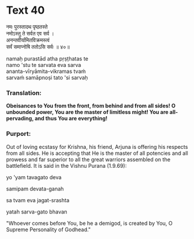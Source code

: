 # Text 40

नमः पुरस्तादथ पृष्ठतस्ते  
नमोऽस्तु ते सर्वत एव सर्व ।  
अनन्तवीर्यामितविक्रमस्त्वं  
सर्वं समाप्नोषि ततोऽसि सर्वः ॥ ४०॥

namaḥ purastād atha pṛṣṭhatas te  
namo 'stu te sarvata eva sarva  
ananta-vīryāmita-vikramas tvaḿ  
sarvaḿ samāpnoṣi tato 'si sarvaḥ



### Translation:

**Obeisances to You from the front, from behind and from all sides! O unbounded power, You are the master of limitless might! You are all-pervading, and thus You are everything!**

### Purport:

Out of loving ecstasy for Krishna, his friend, Arjuna is offering his respects from all sides. He is accepting that He is the master of all potencies and all prowess and far superior to all the great warriors assembled on the battlefield. It is said in the Vishnu Purana (1.9.69):

yo 'yam tavagato deva

samipam devata-ganah

sa tvam eva jagat-srashta

yatah sarva-gato bhavan

"Whoever comes before You, be he a demigod, is created by You, O Supreme Personality of Godhead."